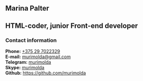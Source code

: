 ## Marina Palter

## HTML-coder, junior Front-end developer

### Contact information

**Phone:** [+375 29 7022329](href="tel:+375297022329")   
**E-mail:** [murimolda@gmail.com](href="mailto:murimolda@gmail.com")  
**Telegram:** [murimolda](href="https://telegram.me/murimolda")  
**Skype:** [murimolda](href="skype:murimolda?userinfo)  
**Github:** <https://github.com/murimolda>  
